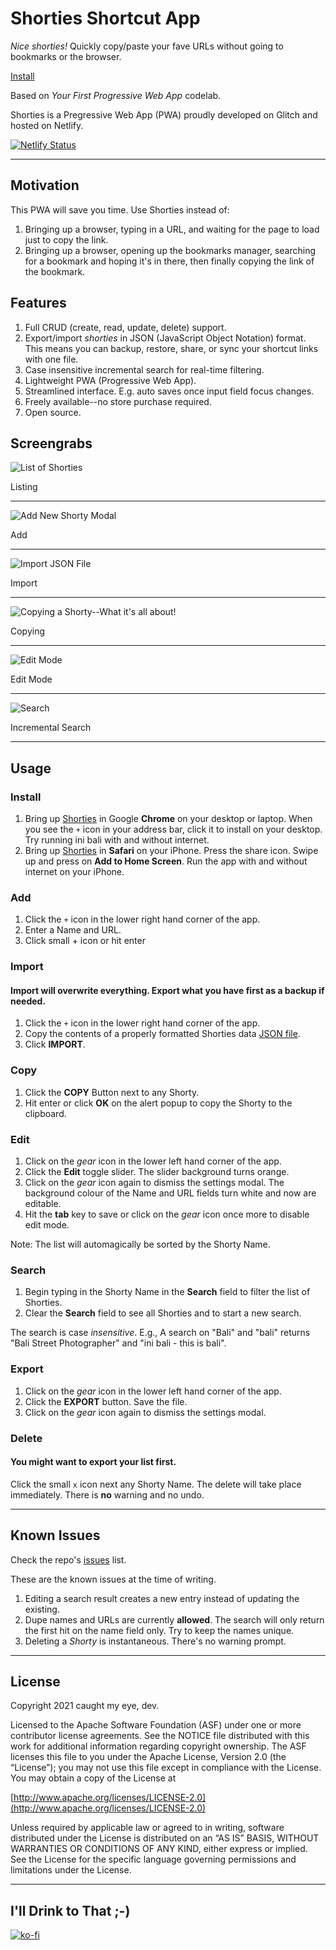 # Shorties Shortcut App

_Nice shorties!_ Quickly copy/paste your fave URLs without going to bookmarks or the browser. 

[Install](https://shorties.caughtmyeye.cc)

Based on _Your First Progressive Web App_ codelab.

Shorties is a Pregressive Web App (PWA) proudly developed on Glitch and hosted on Netlify.

[![Netlify Status](https://api.netlify.com/api/v1/badges/afb67eaf-5385-474a-ae89-c70a7ad186c2/deploy-status)](https://app.netlify.com/sites/shorties/deploys)

---

## Motivation

This PWA will save you time. Use Shorties instead of:

1. Bringing up a browser, typing in a URL, and waiting for the page to load just to copy the link.
2. Bringing up a browser, opening up the bookmarks manager, searching for a bookmark and hoping it's in there, then finally copying the link of the bookmark.

## Features

1. Full CRUD (create, read, update, delete) support.
2. Export/import _shorties_ in JSON (JavaScript Object Notation) format. This means you can backup, restore, share, or sync your shortcut links with one file.
3. Case insensitive incremental search for real-time filtering.
4. Lightweight PWA (Progressive Web App).
5. Streamlined interface. E.g. auto saves once input field focus changes.
6. Freely available--no store purchase required.
7. Open source.

## Screengrabs

![List of Shorties](https://raw.githubusercontent.com/marklchaves/shortcuts/master/screen-grabs/shorties-list-of-shorties.jpg "List of Shorties")

Listing

---

![Add New Shorty Modal](https://raw.githubusercontent.com/marklchaves/shortcuts/master/screen-grabs/shorties-add-new-modal.jpg "Add New Shorty Modal")

Add

---

![Import JSON File](https://raw.githubusercontent.com/marklchaves/shortcuts/master/screen-grabs/shorties-import-json.png "Import JSON File")

Import

---

![Copying a Shorty--What it's all about!](https://raw.githubusercontent.com/marklchaves/shortcuts/master/screen-grabs/shorties-copied-shorty.jpg "Copying a Shorty--What it's all about!")

Copying

---

![Edit Mode](https://raw.githubusercontent.com/marklchaves/shortcuts/master/screen-grabs/shorties-edit-shorty.jpg "Edit Mode")

Edit Mode

---

![Search](https://raw.githubusercontent.com/marklchaves/shortcuts/master/screen-grabs/shorties-search.jpg "Search")

Incremental Search

---

## Usage

### Install

1. Bring up [Shorties](https://shorties.caughtmyeye.cc) in Google **Chrome** on your desktop or laptop. When you see the `+` icon in your address bar, click it to install on your desktop. Try running ini bali with and without internet.
2. Bring up [Shorties](https://shorties.caughtmyeye.cc) in **Safari** on your iPhone. Press the share icon. Swipe up and press on **Add to Home Screen**. Run the app with and without internet on your iPhone.

### Add

1. Click the `+` icon in the lower right hand corner of the app.
1. Enter a Name and URL.
1. Click small + icon or hit enter

### Import

#### Import will overwrite everything. Export what you have first as a backup if needed.

1. Click the `+` icon in the lower right hand corner of the app.
1. Copy the contents of a properly formatted Shorties data [JSON file](shorties-example-data.json).
1. Click **IMPORT**.

### Copy

1. Click the **COPY** Button next to any Shorty.
1. Hit enter or click **OK** on the alert popup to copy the Shorty to the clipboard.

### Edit

1. Click on the _gear_ icon in the lower left hand corner of the app. 
2. Click the **Edit** toggle slider. The slider background turns orange. 
3. Click on the _gear_ icon again to dismiss the settings modal. The background colour of the Name and URL fields turn white and now are editable.
3. Hit the **tab** key to save or click on the _gear_ icon once more to disable edit mode.

Note: The list will automagically be sorted by the Shorty Name.

### Search

1. Begin typing in the Shorty Name in the **Search** field to filter the list of Shorties.
2. Clear the **Search** field to see all Shorties and to start a new search.

The search is case _insensitive_. E.g., A search on "Bali" and "bali" returns "Bali Street Photographer" and "ini bali - this is bali".

### Export

1. Click on the _gear_ icon in the lower left hand corner of the app. 
2. Click the **EXPORT** button. Save the file.
3. Click on the _gear_ icon again to dismiss the settings modal.

### Delete

#### You might want to export your list first.

Click the small `x` icon next any Shorty Name. The delete will take place immediately. There is **no** warning and no undo.

---

## Known Issues

Check the repo's [issues](https://github.com/marklchaves/shortcuts/issues) list.

These are the known issues at the time of writing.

1. Editing a search result creates a new entry instead of updating the existing. 
2. Dupe names and URLs are currently **allowed**. The search will only return the first hit on the name field only. Try to keep the names unique.
3. Deleting a _Shorty_ is instantaneous. There's no warning prompt.

---

## License

Copyright 2021 caught my eye, dev.

Licensed to the Apache Software Foundation (ASF) under one or more contributor license agreements. See the NOTICE file distributed with this work for
additional information regarding copyright ownership. The ASF licenses this file to you under the Apache License, Version 2.0 (the “License”); you may not
use this file except in compliance with the License. You may obtain a copy of the License at

[http://www.apache.org/licenses/LICENSE-2.0](http://www.apache.org/licenses/LICENSE-2.0)

Unless required by applicable law or agreed to in writing, software distributed under the License is distributed on an “AS IS” BASIS, WITHOUT WARRANTIES OR
CONDITIONS OF ANY KIND, either express or implied. See the License for the specific language governing permissions and limitations under the License.

---

## I'll Drink to That ;-)

[![ko-fi](https://www.ko-fi.com/img/githubbutton_sm.svg)](https://ko-fi.com/D1D7YARD)
